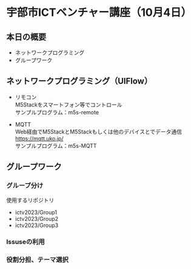 # 宇部市ICTベンチャー講座（10月4日）
## 本日の概要
- ネットワークプログラミング
- グループワーク

## ネットワークプログラミング（UIFlow）
- リモコン  
M5Stackをスマートフォン等でコントロール  
サンプルプログラム：m5s-remote

- MQTT  
Web経由でM5StackとM5Stackもしくは他のデバイスとでデータ通信  
https://mqtt.uko.jp/  
サンプルプログラム：m5s-MQTT  

## グループワーク
### グループ分け
使用するリポジトリ  
- ictv2023/Group1
- ictv2023/Group2
- ictv2023/Group3
### Issuseの利用
### 役割分担、テーマ選択

